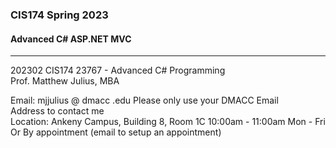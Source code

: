 ### CIS174 Spring 2023
#### Advanced C# ASP.NET MVC
----------------------

202302 CIS174 23767 - Advanced C# Programming<br />
Prof. Matthew Julius, MBA

Email: 	mjjulius @ dmacc .edu 	Please only use your DMACC Email Address to contact me<br />
Location: Ankeny Campus, Building 8, Room 1C 10:00am - 11:00am  Mon - Fri<br />
Or By appointment (email to setup an appointment) 
